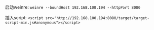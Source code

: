 启动weinre: `weinre --boundHost 192.168.100.194 --httpPort 8080`

插入script: `<script src="http://192.168.100.194:8080/target/target-script-min.js#anonymous"></script>`